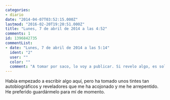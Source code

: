 ```yaml
---
categories:
- diario
date: "2014-04-07T03:52:15.000Z"
lastmod: "2016-02-20T19:20:51.000Z"
title: "Lunes, 7 de abril de 2014 a las 4:52"
comments: 1
id: 1396842735
commentList:
- date: "Lunes, 7 de abril de 2014 a las 5:14"
  ident: "2"
  user: ""
  color: ""
  comment: "A tomar por saco, lo voy a publicar. Si revelo algo, es solo un misterio más."
---
```


Había empezado a escribir algo aquí, pero ha tomado unos tintes tan autobiográficos y reveladores que me ha acojonado y me he arrepentido. He preferido guardármelo para mí de momento.
